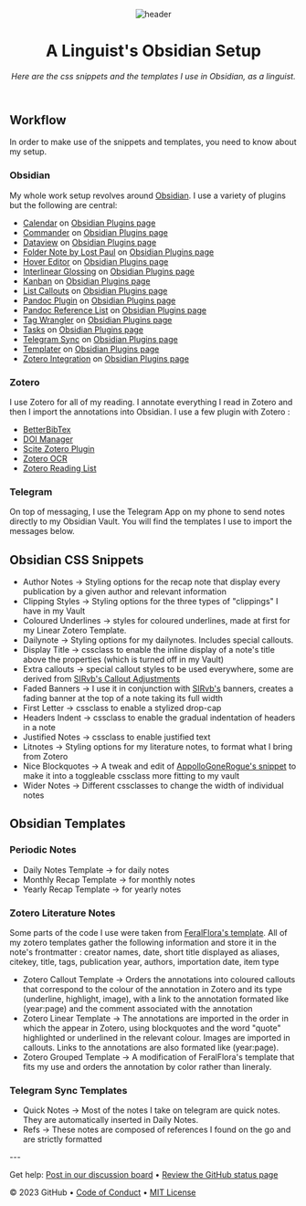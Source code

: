<header>

![header](https://i.imgur.com/ptYxyf2.jpeg)

# A Linguist's Obsidian Setup

_Here are the css snippets and the templates I use in Obsidian, as a linguist._

</header>

## Workflow

In order to make use of the snippets and templates, you need to know about my setup.

### Obsidian

My whole work setup revolves around [Obsidian](https://obsidian.md/).  I use a variety of plugins but the following are central:
- [Calendar](https://github.com/liamcain/obsidian-calendar-plugin) on [Obsidian Plugins page](https://obsidian.md/plugins?id=calendar)
- [Commander](https://github.com/phibr0/obsidian-commander) on [Obsidian Plugins page](https://obsidian.md/plugins?id=cmdr)
- [Dataview](https://github.com/blacksmithgu/obsidian-dataview) on [Obsidian Plugins page](https://obsidian.md/plugins?id=dataview)
- [Folder Note by Lost Paul](https://github.com/LostPaul/obsidian-folder-notes) on [Obsidian Plugins page](https://obsidian.md/plugins?id=folder-notes)
- [Hover Editor](https://github.com/nothingislost/obsidian-hover-editor) on [Obsidian Plugins page](https://obsidian.md/plugins?id=obsidian-hover-editor)
- [Interlinear Glossing](https://github.com/Mijyuoon/obsidian-ling-gloss) on [Obsidian Plugins page](https://obsidian.md/plugins?id=ling-gloss)
- [Kanban](https://github.com/mgmeyers/obsidian-kanban) on [Obsidian Plugins page](https://obsidian.md/plugins?id=obsidian-kanban)
- [List Callouts](https://github.com/mgmeyers/obsidian-list-callouts) on [Obsidian Plugins page](https://obsidian.md/plugins?id=obsidian-list-callouts)
- [Pandoc Plugin](https://github.com/OliverBalfour/obsidian-pandoc) on [Obsidian Plugins page](https://obsidian.md/plugins?id=obsidian-pandoc)
- [Pandoc Reference List](https://github.com/mgmeyers/obsidian-pandoc-reference-list) on [Obsidian Plugins page](https://obsidian.md/plugins?id=obsidian-pandoc-reference-list)
- [Tag Wrangler](https://github.com/pjeby/tag-wrangler) on [Obsidian Plugins page](https://obsidian.md/plugins?id=tag-wrangler)
- [Tasks](https://github.com/obsidian-tasks-group/obsidian-tasks) on [Obsidian Plugins page](https://obsidian.md/plugins?id=obsidian-tasks-plugin)
- [Telegram Sync](https://github.com/soberhacker/obsidian-telegram-sync) on [Obsidian Plugins page](https://obsidian.md/plugins?id=telegram-sync)
- [Templater](https://github.com/SilentVoid13/Templater) on [Obsidian Plugins page](https://obsidian.md/plugins?id=templater-obsidian)
- [Zotero Integration](https://github.com/mgmeyers/obsidian-zotero-integration) on [Obsidian Plugins page](https://obsidian.md/plugins?id=obsidian-zotero-desktop-connector)

### Zotero

I use Zotero for all of my reading. I annotate everything I read in Zotero and then I import the annotations into Obsidian. I use a few plugin with Zotero :

- [BetterBibTex](https://retorque.re/zotero-better-bibtex/)
- [DOI Manager](https://github.com/bwiernik/zotero-shortdoi)
- [Scite Zotero Plugin](https://github.com/scitedotai/scite-zotero-plugin)
- [Zotero OCR](https://github.com/UB-Mannheim/zotero-ocr)
- [Zotero Reading List](https://github.com/Dominic-DallOsto/zotero-reading-list)

### Telegram 

On top of messaging, I use the Telegram App on my phone to send notes directly to my Obsidian Vault. You will find the templates I use to import the messages below. 


## Obsidian CSS Snippets

- Author Notes -> Styling options for the recap note that display every publication by a given author and relevant information
- Clipping Styles -> Styling options for the three types of "clippings" I have in my Vault
- Coloured Underlines -> styles for coloured underlines, made at first for my Linear Zotero Template.
- Dailynote -> Styling options for my dailynotes. Includes special callouts. 
- Display Title -> cssclass to enable the inline display of a note's title above the properties (which is turned off in my Vault)
- Extra callouts -> special callout styles to be used everywhere, some are derived from [SIRvb's Callout Adjustments](https://publish.obsidian.md/slrvb-docs/ITS+Theme/)
- Faded Banners -> I use it in conjunction with [SIRvb's](https://publish.obsidian.md/slrvb-docs/ITS+Theme/Image+Adjustments) banners, creates a fading banner at the top of a note taking its full width
- First Letter -> cssclass to enable a stylized drop-cap
- Headers Indent -> cssclass to enable the gradual indentation of headers in a note
- Justified Notes -> cssclass to enable justified text
- Litnotes -> Styling options for my literature notes, to format what I bring from Zotero
- Nice Blockquotes -> A tweak and edit of [AppolloGoneRogue's snippet](https://forum.obsidian.md/t/how-to-achieve-css-code-snippets/8474/244?u) to make it into a toggleable cssclass more fitting to my vault
- Wider Notes -> Different cssclasses to change the width of individual notes


## Obsidian Templates

### Periodic Notes 
- Daily Notes Template -> for daily notes
- Monthly Recap Template -> for monthly notes
- Yearly Recap Template -> for yearly notes

### Zotero Literature Notes
Some parts of the code I use were taken from [FeralFlora's template](https://gist.github.com/FeralFlora/78f494c1862ce4457cef28d9d9ba5a01). 
All of my zotero templates gather the following information and store it in the note's frontmatter : creator names, date, short title displayed as aliases, citekey, title, tags, publication year, authors, importation date, item type

- Zotero Callout Template -> Orders the annotations into coloured callouts that correspond to the colour of the annotation in Zotero and its type (underline, highlight, image), with a link to the annotation formated like (year:page) and the comment associated with the annotation
- Zotero Linear Template -> The annotations are imported in the order in which the appear in Zotero, using blockquotes and the word "quote" highlighted or underlined in the relevant colour. Images are imported in callouts. Links to the annotations are also formated like (year:page).
- Zotero Grouped Template -> A modification of FeralFlora's template that fits my use and orders the annotation by color rather than lineraly.

### Telegram Sync Templates
- Quick Notes -> Most of the notes I take on telegram are quick notes. They are automatically inserted in Daily Notes.
- Refs -> These notes are composed of references I found on the go and are strictly formatted

<footer>
---

Get help: [Post in our discussion board](https://github.com/orgs/skills/discussions/categories/github-pages) &bull; [Review the GitHub status page](https://www.githubstatus.com/)

&copy; 2023 GitHub &bull; [Code of Conduct](https://www.contributor-covenant.org/version/2/1/code_of_conduct/code_of_conduct.md) &bull; [MIT License](https://gh.io/mit)

</footer>
